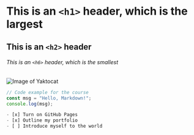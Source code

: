 # This is an `<h1>` header, which is the largest
## This is an `<h2>` header
###### This is an `<h6>` header, which is the smallest

![Image of Yaktocat](https://octodex.github.com/images/yaktocat.png)


```javascript
// Code example for the course
const msg = "Hello, Markdown!";
console.log(msg);

- [x] Turn on GitHub Pages
- [x] Outline my portfolio
- [ ] Introduce myself to the world

